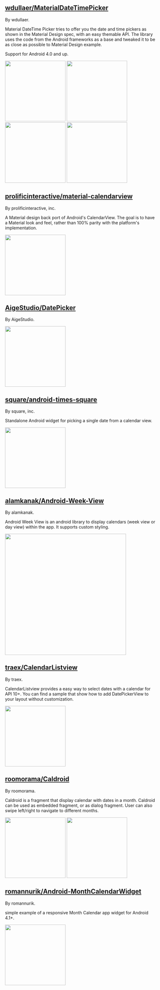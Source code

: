 
## [wdullaer/MaterialDateTimePicker](https://github.com/wdullaer/MaterialDateTimePicker)

By wdullaer.

Material DateTime Picker tries to offer you the date and time pickers as shown in the Material Design spec, with an easy themable API. The library uses the code from the Android frameworks as a base and tweaked it to be as close as possible to Material Design example.

Support for Android 4.0 and up.

<img src="https://camo.githubusercontent.com/e72e9ce81a905baac712a2e3c74ac47408f65b8e/68747470733a2f2f7261772e6769746875622e636f6d2f7764756c6c6165722f4d6174657269616c4461746554696d655069636b65722f67682d70616765732f696d616765732f646174655f7069636b65725f76322e706e67" width="200"/> <img src="https://camo.githubusercontent.com/c6bd4e0aad3764694793ac224672aedaa8e8a35b/68747470733a2f2f7261772e6769746875622e636f6d2f7764756c6c6165722f4d6174657269616c4461746554696d655069636b65722f67682d70616765732f696d616765732f74696d655f7069636b65725f76322e706e67" width="200"/>  <img src="https://camo.githubusercontent.com/1467c2b5d209d68aef8ac96cc6bdc28a6c2b1f3d/68747470733a2f2f7261772e6769746875622e636f6d2f7764756c6c6165722f4d6174657269616c4461746554696d655069636b65722f67682d70616765732f696d616765732f646174655f7069636b65722e706e67" width="200"/> <img src="https://camo.githubusercontent.com/968ac1b84bfe4514fabf2c25c94a1381d3af3973/68747470733a2f2f7261772e6769746875622e636f6d2f7764756c6c6165722f4d6174657269616c4461746554696d655069636b65722f67682d70616765732f696d616765732f74696d655f7069636b65722e706e67" width="200"/>

## [prolificinteractive/material-calendarview](https://github.com/prolificinteractive/material-calendarview)

By prolificinteractive, inc.

A Material design back port of Android's CalendarView. The goal is to have a Material look and feel, rather than 100% parity with the platform's implementation.

<img src="https://github.com/prolificinteractive/material-calendarview/raw/master/images/screencast.gif" width="200"/>

## [AigeStudio/DatePicker](https://github.com/AigeStudio/DatePicker)

By AigeStudio.

<img src="https://github.com/AigeStudio/DatePicker/raw/master/PreviewGif.gif" width="200"/>

## [square/android-times-square](https://github.com/square/android-times-square)

By square, inc.

Standalone Android widget for picking a single date from a calendar view.

<img src="https://github.com/square/android-times-square/raw/master/timesSquareScreenshot.png" width="200"/>

## [alamkanak/Android-Week-View](https://github.com/alamkanak/Android-Week-View)

By alamkanak.

Android Week View is an android library to display calendars (week view or day view) within the app. It supports custom styling.

<img src="https://github.com/alamkanak/Android-Week-View/raw/develop/images/screen-shot.png" width="400"/>

## [traex/CalendarListview](https://github.com/traex/CalendarListview)

By traex.

CalendarListview provides a easy way to select dates with a calendar for API 10+. You can find a sample that show how to add DatePickerView to your layout without customization.

<img src="https://github.com/traex/CalendarListview/raw/master/demo.gif" width="200"/>

## [roomorama/Caldroid](https://github.com/roomorama/Caldroid)

By roomorama.

Caldroid is a fragment that display calendar with dates in a month. Caldroid can be used as embedded fragment, or as dialog fragment. User can also swipe left/right to navigate to different months.

<img src="https://camo.githubusercontent.com/8160f830305493135ea8ae1fbd9e12713d6f0972/68747470733a2f2f7261772e6769746875622e636f6d2f726f6f6d6f72616d612f43616c64726f69642f6d61737465722f73637265656e73686f742f312e706e67" width="200"/> <img src="https://camo.githubusercontent.com/7ef947cbda3fd00d9b05bdf321499af9f4ec35f0/68747470733a2f2f7261772e6769746875622e636f6d2f726f6f6d6f72616d612f43616c64726f69642f6d61737465722f73637265656e73686f742f6461726b2e706e67" width="200"/>

## [romannurik/Android-MonthCalendarWidget](https://github.com/romannurik/Android-MonthCalendarWidget)

By romannurik.

simple example of a responsive Month Calendar app widget for Android 4.1+.

<img src="https://camo.githubusercontent.com/d5fe492d922b4ff1fb2e050fc33e0d99dc12105f/68747470733a2f2f7261772e6769746875622e636f6d2f726f6d616e6e7572696b2f416e64726f69642d4d6f6e746843616c656e6461725769646765742f6d61737465722f6865726f2e706e67" width="200"/>
